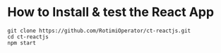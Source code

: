# How to Install & test the React App

```
git clone https://github.com/RotimiOperator/ct-reactjs.git
cd ct-reactjs
npm start
```
